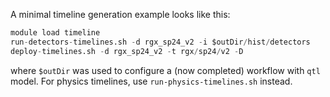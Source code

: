 A minimal timeline generation example looks like this:
```boo
module load timeline
run-detectors-timelines.sh -d rgx_sp24_v2 -i $outDir/hist/detectors
deploy-timelines.sh -d rgx_sp24_v2 -t rgx/sp24/v2 -D 
```
where `$outDir` was used to configure a (now completed) workflow with `qtl` model.  For physics timelines, use `run-physics-timelines.sh` instead.

